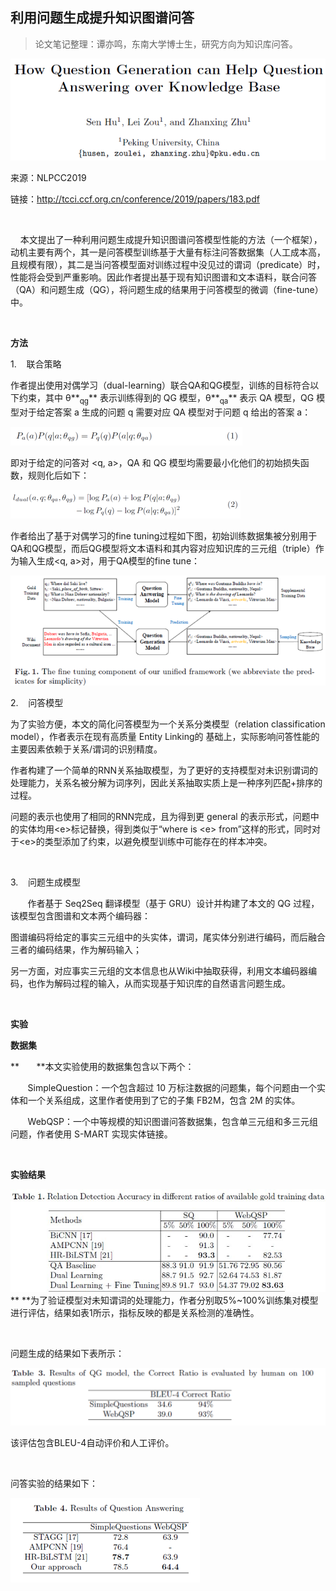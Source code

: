 
## 利用问题生成提升知识图谱问答

> 论文笔记整理：谭亦鸣，东南大学博士生，研究方向为知识库问答。

![](img/利用问题生成提升知识图谱问答.md_1.png)

来源：NLPCC2019

链接：http://tcci.ccf.org.cn/conference/2019/papers/183.pdf

           

    本文提出了一种利用问题生成提升知识图谱问答模型性能的方法（一个框架），动机主要有两个，其一是问答模型训练基于大量有标注问答数据集（人工成本高，且规模有限），其二是当问答模型面对训练过程中没见过的谓词（predicate）时，性能将会受到严重影响。因此作者提出基于现有知识图谱和文本语料，联合问答（QA）和问题生成（QG），将问题生成的结果用于问答模型的微调（fine-tune）中。

           

**方法**

1.    联合策略

作者提出使用对偶学习（dual-learning）联合QA和QG模型，训练的目标符合以下约束，其中 θ**<sub>qg</sub>** 表示训练得到的 QG 模型，θ**<sub>qa</sub>** 表示 QA 模型，QG 模型对于给定答案 a 生成的问题 q 需要对应 QA 模型对于问题 q 给出的答案 a：

![](img/利用问题生成提升知识图谱问答.md_2.png)

即对于给定的问答对 &lt;q, a&gt;，QA 和 QG 模型均需要最小化他们的初始损失函数，规则化后如下：

![](img/利用问题生成提升知识图谱问答.md_3.png)

作者给出了基于对偶学习的fine tuning过程如下图，初始训练数据集被分别用于QA和QG模型，而后QG模型将文本语料和其内容对应知识库的三元组（triple）作为输入生成&lt;q, a&gt;对，用于QA模型的fine tune：

![](img/利用问题生成提升知识图谱问答.md_4.png)



2.    问答模型

为了实验方便，本文的简化问答模型为一个关系分类模型（relation classification model），作者表示在现有高质量 Entity Linking的 基础上，实际影响问答性能的主要因素依赖于关系/谓词的识别精度。

作者构建了一个简单的RNN关系抽取模型，为了更好的支持模型对未识别谓词的处理能力，关系名被分解为词序列，因此关系抽取实质上是一种序列匹配+排序的过程。

问题的表示也使用了相同的RNN完成，且为得到更 general 的表示形式，问题中的实体均用&lt;e&gt;标记替换，得到类似于“where is &lt;e&gt; from”这样的形式，同时对于&lt;e&gt;的类型添加了约束，以避免模型训练中可能存在的样本冲突。

 

3.    问题生成模型

       作者基于 Seq2Seq 翻译模型（基于 GRU）设计并构建了本文的 QG 过程，该模型包含图谱和文本两个编码器：

图谱编码将给定的事实三元组中的头实体，谓词，尾实体分别进行编码，而后融合三者的编码结果，作为解码输入；

另一方面，对应事实三元组的文本信息也从Wiki中抽取获得，利用文本编码器编码，也作为解码过程的输入，从而实现基于知识库的自然语言问题生成。

 

**实验**

**数据集**

**       **本文实验使用的数据集包含以下两个：

       SimpleQuestion：一个包含超过 10 万标注数据的问题集，每个问题由一个实体和一个关系组成，这里作者使用到了它的子集 FB2M，包含 2M 的实体。

       WebQSP：一个中等规模的知识图谱问答数据集，包含单三元组和多三元组问题，作者使用 S-MART 实现实体链接。

 

**实验结果**

![](img/利用问题生成提升知识图谱问答.md_5.png)** **为了验证模型对未知谓词的处理能力，作者分别取5%~100%训练集对模型进行评估，结果如表1所示，指标反映的都是关系检测的准确性。

 

问题生成的结果如下表所示：

![](img/利用问题生成提升知识图谱问答.md_6.png)

该评估包含BLEU-4自动评价和人工评价。

 

问答实验的结果如下：

![](img/利用问题生成提升知识图谱问答.md_7.png)

 
